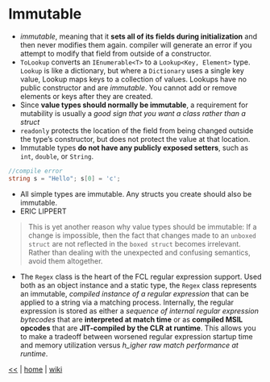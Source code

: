 # Immutable

- _immutable_, meaning that it **sets all of its fields during initialization** and then never modifies them again. compiler will generate an error if you attempt to modify that field from outside of a constructor.
- `ToLookup` converts an `IEnumerable<T>` to a `Lookup<Key, Element>` type. `Lookup` is like a dictionary, but where a `Dictionary` uses a single key value, Lookup maps keys to a collection of values. Lookups have no public constructor and are _immutable_. You cannot add or remove elements or keys after they are created.
- Since **value types should normally be immutable**, a requirement for mutability is usually a _good sign that you want a class rather than a struct_
- `readonly` protects the location of the field from being changed outside the type’s constructor, but does not protect the value at that location.
- Immutable types **do not have any publicly exposed setters**, such as `int`, `double`, or `String`.

```cs
//compile error
string s = "Hello"; s[0] = 'c';
```

- All simple types are immutable. Any structs you create should also be immutable.
- ERIC LIPPERT 
> This is yet another reason why value types should be immutable: If a change is impossible, then the fact that changes made to an `unboxed struct` are not reflected in the `boxed struct` becomes irrelevant. Rather than dealing with the unexpected and confusing semantics, avoid them altogether.

- The `Regex` class is the heart of the FCL regular expression support. Used both as an object instance and a static type, the `Regex` class represents an immutable, _compiled instance of a regular expression_ that can be applied to a string via a matching process. Internally, the regular expression is stored as either a _sequence of internal regular expression bytecodes_ that are **interpreted at match time** or as **compiled MSIL opcodes** that are **JIT-compiled by the CLR at runtime**. This allows you to make a tradeoff between worsened regular expression startup time and memory utilization versus _h_igher raw match performance at runtime_.

[<<](../csdotnet.md) | [home](../../README.md) | [wiki](https://github.com/illegitimis/Tutorial/wiki)